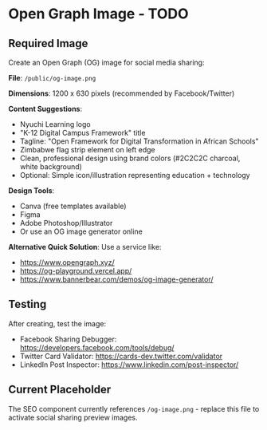 # Open Graph Image - TODO

## Required Image
Create an Open Graph (OG) image for social media sharing:

**File**: `/public/og-image.png`

**Dimensions**: 1200 x 630 pixels (recommended by Facebook/Twitter)

**Content Suggestions**:
- Nyuchi Learning logo
- "K-12 Digital Campus Framework" title
- Tagline: "Open Framework for Digital Transformation in African Schools"
- Zimbabwe flag strip element on left edge
- Clean, professional design using brand colors (#2C2C2C charcoal, white background)
- Optional: Simple icon/illustration representing education + technology

**Design Tools**:
- Canva (free templates available)
- Figma
- Adobe Photoshop/Illustrator
- Or use an OG image generator online

**Alternative Quick Solution**:
Use a service like:
- https://www.opengraph.xyz/
- https://og-playground.vercel.app/
- https://www.bannerbear.com/demos/og-image-generator/

## Testing
After creating, test the image:
- Facebook Sharing Debugger: https://developers.facebook.com/tools/debug/
- Twitter Card Validator: https://cards-dev.twitter.com/validator
- LinkedIn Post Inspector: https://www.linkedin.com/post-inspector/

## Current Placeholder
The SEO component currently references `/og-image.png` - replace this file to activate social sharing preview images.
